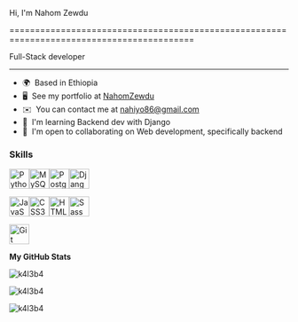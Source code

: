 Hi, I'm Nahom Zewdu

==========================================================================================

Full-Stack developer

--------------------

* 🌍  Based in Ethiopia
* 🖥️  See my portfolio at [NahomZewdu](http://https://effulgent-nougat-2ebfe5.netlify.app/)
* ✉️  You can contact me at [nahiyo86@gmail.com](mailto:nahiyo86@gmail.com)
* 🧠  I'm learning Backend dev with Django
* 🤝  I'm open to collaborating on Web development, specifically backend

### Skills


<p align="left">
<a href="https://www.python.org/" target="_blank" rel="noreferrer"><img src="https://raw.githubusercontent.com/danielcranney/readme-generator/main/public/icons/skills/python-colored.svg" width="36" height="36" alt="Python" /></a><a href="https://www.mysql.com/" target="_blank" rel="noreferrer"><img src="https://raw.githubusercontent.com/danielcranney/readme-generator/main/public/icons/skills/mysql-colored.svg" width="36" height="36" alt="MySQL" /></a><a href="https://www.postgresql.org/" target="_blank" rel="noreferrer"><img src="https://raw.githubusercontent.com/danielcranney/readme-generator/main/public/icons/skills/postgresql-colored.svg" width="36" height="36" alt="PostgreSQL" /></a><a href="https://www.djangoproject.com/" target="_blank" rel="noreferrer"><img src="https://raw.githubusercontent.com/danielcranney/readme-generator/main/public/icons/skills/django-colored.svg" width="36" height="36" alt="Django" /></a> </p>
<p align="left">
<a href="https://developer.mozilla.org/en-US/docs/Web/JavaScript" target="_blank" rel="noreferrer"><img src="https://raw.githubusercontent.com/danielcranney/readme-generator/main/public/icons/skills/javascript-colored.svg" width="36" height="36" alt="JavaScript" /></a><a href="https://www.w3.org/TR/CSS/#css" target="_blank" rel="noreferrer"><img src="https://raw.githubusercontent.com/danielcranney/readme-generator/main/public/icons/skills/css3-colored.svg" width="36" height="36" alt="CSS3" /></a><a href="https://developer.mozilla.org/en-US/docs/Glossary/HTML5" target="_blank" rel="noreferrer"><img src="https://raw.githubusercontent.com/danielcranney/readme-generator/main/public/icons/skills/html5-colored.svg" width="36" height="36" alt="HTML5" /></a><a href="https://sass-lang.com/" target="_blank" rel="noreferrer"><img src="https://raw.githubusercontent.com/danielcranney/readme-generator/main/public/icons/skills/sass-colored.svg" width="36" height="36" alt="Sass" /></a>
</p>

<p align="left">
<a href="https://git-scm.com/" target="_blank" rel="noreferrer"><img src="https://raw.githubusercontent.com/danielcranney/readme-generator/main/public/icons/skills/git-colored.svg" width="36" height="36" alt="Git" /></a>
</p>

<b>My GitHub Stats</b>
<p><img align="left" src="https://github-readme-stats.vercel.app/api/top-langs?username=Nahi-shady&show_icons=true&locale=en&langs_count=10&count_private=true&theme=radical" alt="k4l3b4" /></p>
<br/>

<p><img align="center" src="https://github-readme-stats.vercel.app/api?username=Nahi-shady&show_icons=true&locale=en&count_private=true&theme=radical" alt="k4l3b4" /></p>
<p><img align="center" src="https://github-readme-streak-stats.herokuapp.com?user=Nahi-shady&theme=radical&hide_border=true" alt="k4l3b4" /></p>
